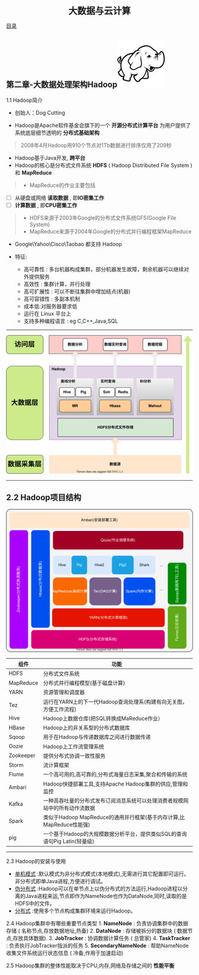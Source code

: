 <CENTER style="font-size: 24px;font-weight: 700;">大数据与云计算</CENTER>

[目录](./README.md)

## 第二章-大数据处理架构Hadoop![Hadoop](./img/HadoopLogo)

1.1 Hadoop简介
* 创始人：Dog Cutting

* Hadoop是Apache软件基金会旗下的一个 **开源分布式计算平台**  为用户提供了系统底层细节透明的 **分布式基础架构**
> 2008年4月Hadoop用910个节点对1Tb数据进行排序仅用了209秒
* Hadoop基于Java开发, **跨平台**
* Hadoop的核心是分布式文件系统 **HDFS** ( Hadoop Distributed File System ) 和 **MapReduce**
> - MapReduce的作业主要包括
  - [ ] 从硬盘或网络 **读取数据** , 即**IO密集工作**
  - [ ]  **计算数据**             , 即**CPU密集工作**

> * HDFS来源于2003年Google的分布式文件系统GFS(Google File System)
> * MapReduce来源于2004年Google的分布式并行编程框架MapReduce
* Google\Yahoo\Cisco\Taobao 都支持 Hadoop

* 特征:
    - 高可靠性            : 多台机器构成集群，部分机器发生故障，剩余机器可以继续对外提供服务
    - 高效性              : 集群计算，并行处理
    - 高可扩展性          : 可以不断往集群中增加结点(机器)
    - 高可容错性          : 多副本机制
    - 成本低:对服务器要求低
    - 运行在 Linux 平台上
    - 支持多种编程语言    : eg C,C++,Java,SQL
---

![Hadoop](./img/Hadoop.svg)

---

2.2 Hadoop项目结构
---

![Hadoop](./img/Hadoop-2.svg)

| 组件      | 功能                                                                         |
| ---       | ---                                                                          |
| HDFS      | 分布式文件系统                                                               |
| MapReduce | 分布式并行编程模型(基于磁盘计算)                                             |
| YARN      | 资源管理和调度器                                                             |
| Tez       | 运行在YARN上的下一代Hadoop查询处理系(构建有向无关图，方便工作流程)           |
| Hive      | Hadoop上数据仓库(把SQL转换成MaReduce作业）                                   |
| HBase     | Hadoop上的非关系型的分布式数据库                                             |
| Sqoop     | 用于在Hadoop与传递数据库之间进行数据传递                                     |
| Oozie     | Hadoop上工作流管理系统                                                       |
| Zookeeper | 提供分布式协调一致性服务                                                     |
| Storm     | 流计算框架                                                                   |
| Flume     | 一个高可用的,高可靠的,分布式海量日志采集,聚合和传输的系统                    |
| Ambari    | Hadoop快捷部署工具,支持Apache Hadoop集群的供应,管理和监控                    |
| Kafka     | 一种高吞吐量的分布式发布订阅消息系统可以处理消费者规模网站中的所有动作流数据 |
| Spark     | 类似于Hadoop MapReduce的通用并行框架(基于内存计算,比MapReduce性能强)         |
| pig       | 一个基于Hadoop的大规模数据分析平台，提供类似SQL的查询语句Pig Latin(轻量级)   |

---

2.3 Hadoop的安装与使用
- [单机模式](http://dblab.xmu.edu.cn/blog/install-hadoop/?appId=1000) :默认模式为非分布式模式(本地模式),无需进行其它配置即可运行。非分布式即单Java进程,方便进行调试。
- [伪分布式](http://dblab.xmu.edu.cn/blog/2441-2/?appId=1000) :Hadoop可以在单节点上以伪分布式的方法运行,Hadoop进程以分离的Java进程来运,节点即作为NameNode也作为DataNode,同时,读取的是HDFS中的文件。
- [分布式]() :使用多个节点构成集群环境来运行Hadoop。

2.4 Hadoop集群中有哪些重要节点类型
    1. **NameNode**          : 负责协调集群中的数据存储             ( 名称节点,存放数据地址,热备)
    2. **DataNode**          : 存储被拆分的数据块                   ( 数据节点,存放具体数据).
    3. **JobTracker**        : 协调数据计算任务                     ( 总管家)
    4. **TaskTracker**       : 负责执行JobTracker指派的任务
    5. **SecondaryNameNode** : 帮助NameNode收集文件系统运行状态信息 ( 冷备,作用于加速启动)

2.5 Hadoop集群的整体性能取决于CPU,内存,网络及存储之间的 **性能平衡**
